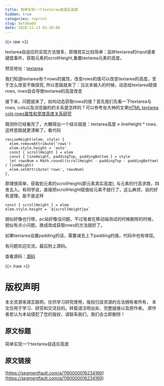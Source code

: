 ```yaml
---
title: 简单实现一个textarea自适应高度
hidden: true
categories: reprint
slug: 9afa6a0d
date: 2018-11-13 02:30:09
---
```


{{< raw >}}
<p>textarea&#x81EA;&#x9002;&#x5E94;&#x7684;&#x5B9E;&#x73B0;&#x65B9;&#x6CD5;&#x5F88;&#x591A;&#xFF0C;&#x539F;&#x7406;&#x5176;&#x5B9E;&#x6BD4;&#x8F83;&#x7B80;&#x5355;&#xFF1A;&#x76D1;&#x542C;textarea&#x7684;input&#x6216;&#x8005;&#x952E;&#x76D8;&#x4E8B;&#x4EF6;&#xFF0C;&#x83B7;&#x53D6;&#x5143;&#x7D20;&#x7684;scrollHeight,&#x91CD;&#x7F6E;textarea&#x5143;&#x7D20;&#x7684;&#x9AD8;&#x5EA6;&#x3002;</p><p>&#x9884;&#x89C8;&#x5730;&#x5740;&#xFF1A;<a href="https://zhhshen.github.io/shell/vue/textarea.html" rel="nofollow noreferrer">textarea</a></p><p>&#x6211;&#x4EEC;&#x77E5;&#x9053;textarea&#x6709;&#x4E2A;rows&#x7684;&#x5C5E;&#x6027;&#xFF0C;&#x6539;&#x53D8;rows&#x7684;&#x503C;&#x53EF;&#x4EE5;&#x6539;&#x53D8;textarea&#x7684;&#x9AD8;&#x5EA6;&#xFF0C;&#x81F3;&#x4E8E;&#x600E;&#x4E48;&#x6539;&#x53D8;&#x4E0D;&#x505A;&#x63A2;&#x7A76;, &#x6240;&#x4EE5;&#x601D;&#x8DEF;&#x5C31;&#x6765;&#x4E86;&#xFF1A;&#x5F53;&#x6587;&#x672C;&#x8F93;&#x5165;&#x7684;&#x65F6;&#x5019;&#xFF0C;&#x52A8;&#x6001;&#x7ED9;textarea&#x8D4B;&#x503C;rows, rows&#x81EA;&#x4F1A;&#x5BFC;&#x81F4;textarea&#x7684;&#x9AD8;&#x5EA6;&#x6539;&#x53D8;</p><p>&#x63A5;&#x4E0B;&#x6765;&#xFF0C;&#x95EE;&#x9898;&#x5C31;&#x6765;&#x4E86;&#xFF0C;&#x5982;&#x4F55;&#x52A8;&#x6001;&#x83B7;&#x53D6;rows&#x7684;&#x503C;&#xFF1F;&#x9996;&#x5148;&#x6211;&#x4EEC;&#x5148;&#x770B;&#x4E00;&#x4E0B;textarea&#x4E0E;rows, cols&#x4EE5;&#x53CA;&#x6D4F;&#x89C8;&#x5668;&#x7684;&#x7684;&#x5173;&#x7CFB;&#x662F;&#x600E;&#x6837;&#x7684;&#xFF1F;&#x53EF;&#x4EE5;&#x53C2;&#x8003;&#x5F20;&#x5927;&#x795E;&#x7684;&#x6587;&#x7AE0;<a href="https://www.zhangxinxu.com/wordpress/2016/02/html-textarea-rows-height/" rel="nofollow noreferrer">HTML textarea cols,rows&#x5C5E;&#x6027;&#x548C;&#x5BBD;&#x5EA6;&#x9AD8;&#x5EA6;&#x5173;&#x7CFB;&#x7814;&#x7A76;</a></p><p>&#x731C;&#x6D4B;&#x4F60;&#x5DF2;&#x7ECF;&#x770B;&#x5B8C;&#x4E86;&#xFF0C;&#x5927;&#x6982;&#x5F97;&#x51FA;&#x4E00;&#x4E2A;&#x7ED3;&#x8BBA;&#x5C31;&#x662F;&#xFF1A;textarea&#x9AD8;&#x5EA6; &#x2248; lineHeight * rows. &#x8FD9;&#x6837;&#x601D;&#x8DEF;&#x5C31;&#x66F4;&#x6E05;&#x6670;&#x4E86;&#x3002;&#x770B;&#x4EE3;&#x7801;</p><pre><code>resizeHeight(elem, style) {
  elem.removeAttribute(&apos;rows&apos;)
  elem.style.height = &apos;auto&apos;
  const { scrollHeight } = elem
  const { lineHeight, paddingTop, paddingBottom } = style
  let rowsNum = Math.round((scrollHeight - paddingTop - paddingBottom) / lineHeight)
  elem.setAttribute(&apos;rows&apos;, rowsNum)
},</code></pre><p>&#x539F;&#x7406;&#x5F88;&#x7B80;&#x5355;&#xFF0C;&#x83B7;&#x53D6;&#x5230;&#x5143;&#x7D20;&#x7684;scrollHeight(&#x5373;&#x5143;&#x7D20;&#x771F;&#x5B9E;&#x9AD8;&#x5EA6;), &#x4E0E;&#x5143;&#x7D20;&#x7684;&#x884C;&#x9AD8;&#x6C42;&#x5546;&#xFF0C;&#x56DB;&#x820D;&#x4E94;&#x5165;&#x3002;&#x6709;&#x540C;&#x5B66;&#x8BF4;&#xFF0C;&#x76F4;&#x63A5;&#x628A;scrollHeight&#x8D4B;&#x503C;&#x7ED9;&#x5143;&#x7D20;&#x4E0D;&#x5C31;&#x884C;&#x4E86;&#xFF0C;&#x8FD9;&#x4E48;&#x9EBB;&#x70E6;&#xFF0C;&#x8BF4;&#x7684;&#x597D;&#x6709;&#x9053;&#x7406;&#x3002;&#x662F;&#x4E0D;&#x662F;&#x8FD9;&#x6837;</p><pre><code>const { scrollHeight } = elem
elem.style.height = `${scrollHeight}px`</code></pre><p>&#x8C8C;&#x4F3C;&#x597D;&#x50CF;&#x4E5F;&#x884C;&#x5440;&#xFF0C;pc&#x7AD9;&#x597D;&#x50CF;&#x6CA1;&#x95EE;&#x9898;&#xFF0C;&#x4E0D;&#x8FC7;&#x7B14;&#x8005;&#x5728;&#x79FB;&#x52A8;&#x7AEF;&#x6D4B;&#x8BD5;&#x7684;&#x65F6;&#x5019;&#x5220;&#x9664;&#x7684;&#x65F6;&#x5019;&#xFF0C;&#x8C8C;&#x4F3C;&#x6709;&#x70B9;&#x5C0F;&#x95EE;&#x9898;&#x3002;&#x6362;&#x6210;&#x6539;&#x6210;&#x83B7;&#x53D6;rows&#x7684;&#x65B9;&#x6CD5;&#x5C31;&#x597D;&#x4E86;&#x3002;</p><p>&#x5982;&#x679C;textarea&#x8BBE;&#x7F6E;padding&#x7684;&#x8BDD;&#xFF0C;&#x9700;&#x8981;&#x51CF;&#x53BB;&#x4E0A;&#x4E0B;padding&#x7684;&#x503C;&#xFF0C;&#x4EE3;&#x7801;&#x4E2D;&#x4E5F;&#x6709;&#x4F53;&#x73B0;&#x3002;</p><p>&#x6709;&#x95EE;&#x9898;&#x6B22;&#x8FCE;&#x4EA4;&#x6D41;&#xFF0C;&#x6700;&#x540E;&#x9644;&#x4E0A;&#x6E90;&#x7801;&#x3002;</p><p>&#x67E5;&#x770B;&#x6E90;&#x7801;&#xFF1A;<a href="https://github.com/zhhshen/shell/blob/master/vue/textarea.html" rel="nofollow noreferrer">&#x6E90;&#x7801;</a></p>
{{< /raw >}}

# 版权声明
本文资源来源互联网，仅供学习研究使用，版权归该资源的合法拥有者所有，
本文仅用于学习、研究和交流目的。转载请注明出处、完整链接以及原作者。
原作者若认为本站侵犯了您的版权，请联系我们，我们会立即删除！

## 原文标题
简单实现一个textarea自适应高度

## 原文链接
[https://segmentfault.com/a/1190000016234169](https://segmentfault.com/a/1190000016234169)

